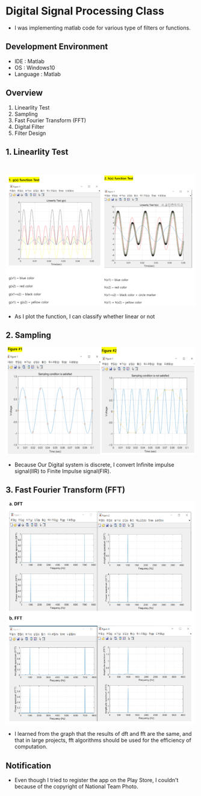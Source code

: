 # Digital Signal Processing Class

-  I was implementing matlab code for various type of filters or functions.

## Development Environment
- IDE : Matlab
- OS : Windows10
- Language : Matlab

## Overview
1. Linearlity Test
2. Sampling
3. Fast Fourier Transform (FFT)
4. Digital Filter
5. Filter Design

## 1. Linearlity Test
<br>

![alt 1번이미지](/image/img1.png)

- As I plot the function, I can classify whether linear or not


## 2. Sampling


![alt 2번이미지](/image/img2.png)

- Because Our Digital system is discrete, I convert Infinite impulse signal(IIR) to Finite Impulse signal(FIR).

## 3. Fast Fourier Transform (FFT)


![alt 3번이미지](/image/img3.png)

- I learned from the graph that the results of dft and fft are the same, and that in large projects, fft algorithms should be used for the efficiency of computation.

## Notification

- Even though I tried to register the app on the Play Store, I couldn't because of the copyright of National Team Photo.
